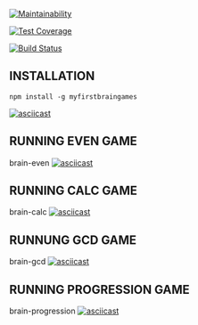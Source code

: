 [![Maintainability](https://api.codeclimate.com/v1/badges/5c4bbf9663644f5ae945/maintainability)](https://codeclimate.com/github/ZHUT1/project-lvl1-s442/maintainability)

[![Test Coverage](https://api.codeclimate.com/v1/badges/5c4bbf9663644f5ae945/test_coverage)](https://codeclimate.com/github/ZHUT1/project-lvl1-s442/test_coverage)

[![Build Status](https://travis-ci.org/ZHUT1/project-lvl1-s442.svg?branch=master)](https://travis-ci.org/ZHUT1/project-lvl1-s442)

## INSTALLATION
`npm install -g myfirstbraingames` 

[![asciicast](https://asciinema.org/a/fYEy5a5jzWmwYN53PaG9Tl5ea.svg)](https://asciinema.org/a/fYEy5a5jzWmwYN53PaG9Tl5ea)

## RUNNING EVEN GAME
brain-even
[![asciicast](https://asciinema.org/a/Qimnz3vQ8eyGFOTe1iIgqYxRa.svg)](https://asciinema.org/a/Qimnz3vQ8eyGFOTe1iIgqYxRa)

## RUNNING CALC GAME
brain-calc
[![asciicast](https://asciinema.org/a/JkxHTwD0eV0fkifnjuq3zRybe.svg)](https://asciinema.org/a/JkxHTwD0eV0fkifnjuq3zRybe)

## RUNNUNG GCD GAME
brain-gcd
[![asciicast](https://asciinema.org/a/lahSFmitHibJG66nwPrgh5TTL.svg)](https://asciinema.org/a/lahSFmitHibJG66nwPrgh5TTL)

## RUNNING PROGRESSION GAME
brain-progression
[![asciicast](https://asciinema.org/a/JDW0c6hi2HSYdLYtOxPcm7H1b.svg)](https://asciinema.org/a/JDW0c6hi2HSYdLYtOxPcm7H1b)